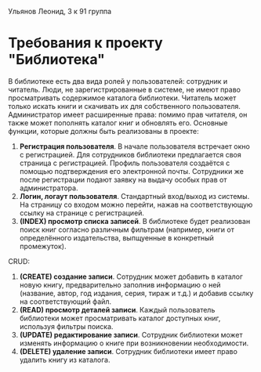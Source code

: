 Ульянов Леонид, 3 к 91 группа
# Требования к проекту "Библиотека"


В библиотеке есть два вида ролей у пользователей: сотрудник и читатель.
Люди, не зарегистрированные в системе, не имеют право просматривать содержимое каталога библиотеки.
Читатель может только искать книги и скачивать их для собственного пользователя.
Администратор имеет расширенные права: помимо прав читателя, он также может пополнять каталог книг и обновлять его.
Основные функции, которые должны быть реализованы в проекте:
1. **Регистрация пользователя**. В начале пользователя встречает окно с регистрацией. 
Для сотрудников библиотеки предлагается своя страница с регистрацией. 
Профиль пользователя создаётся с помощью подтверждения его электронной почты. 
Сотрудники же после регистрации подают заявку на выдачу особых прав от администратора. 
2. **Логин, логаут пользователя**. Стандартный вход/выход из системы. 
На страницу со входом можно перейти, нажав на соответствующую ссылку на странице с регистрацией.
3. **(INDEX) просмотр списка записей**. В библиотеке будет реализован поиск книг согласно различным фильтрам 
(например, книги от определённого издательства, выпщуенные в конкретный промежуток).

CRUD:
1. **(CREATE) создание записи**. Сотрудник может добавить в каталог новую книгу, 
предварительно заполнив информацию о ней (название, автор, год издания, серия, тираж и т.д.) и добавив ссылку на соответствующий файл.
2. **(READ) просмотр деталей записи**. Каждый пользователь библиотеки может просматривать каталог доступных книг, используя фильтры поиска.
3. **(UPDATE) редактирование записи**. Сотрудник библиотеки может изменять информацию о книге при возникновении необходимости.
4. **(DELETE) удаление записи**. Сотрудник библиотеки имеет право удалить книгу из каталога.
